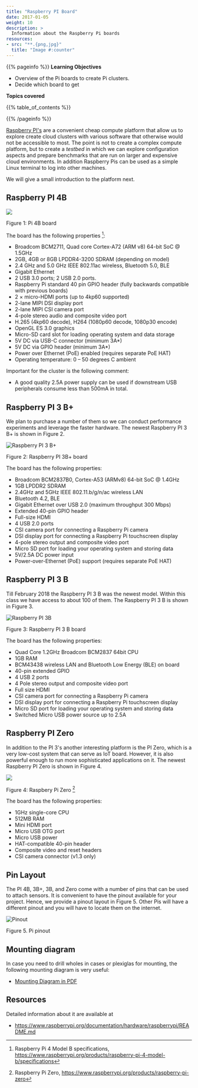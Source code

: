 ```yaml
---
title: "Raspberry PI Board"
date: 2017-01-05
weight: 10
description: >
  Information about the Raspberry Pi boards
resources:
- src: "**.{png,jpg}"
  title: "Image #:counter"
---
```


{{% pageinfo %}}
**Learning Objectives**

* Overview of the Pi boards to create Pi clusters.
* Decide which board to get

**Topics covered**

{{% table_of_contents %}}

{{% /pageinfo %}}

[Raspberry PI's](https://www.raspberrypi.org/) are a convenient cheap
compute platform that allow us to explore create cloud clusters
with various software that otherwise
would not be accessible to most. The point is not to create a complex
compute platform, but to create a *testbed* in which we can explore
configuration aspects and prepare benchmarks that are run on larger
and expensive cloud environments. In addition Raspberry Pis can be used
as a simple Linux terminal to log into other machines.

We will give a small introduction to the platform next.

## Raspberry PI 4B

![](pi4.png)

Figure 1: Pi 4B board

The board has the following properties [^pi4spec]:

* Broadcom BCM2711, Quad core Cortex-A72 (ARM v8) 64-bit SoC @ 1.5GHz
* 2GB, 4GB or 8GB LPDDR4-3200 SDRAM (depending on model)
* 2.4 GHz and 5.0 GHz IEEE 802.11ac wireless, Bluetooth 5.0, BLE
* Gigabit Ethernet
* 2 USB 3.0 ports; 2 USB 2.0 ports.
* Raspberry Pi standard 40 pin GPIO header 
  (fully backwards compatible with previous boards)
* 2 × micro-HDMI ports (up to 4kp60 supported)
* 2-lane MIPI DSI display port
* 2-lane MIPI CSI camera port
* 4-pole stereo audio and composite video port
* H.265 (4kp60 decode), H264 (1080p60 decode, 1080p30 encode)
* OpenGL ES 3.0 graphics
* Micro-SD card slot for loading operating system and data storage
* 5V DC via USB-C connector (minimum 3A*)
* 5V DC via GPIO header (minimum 3A*)
* Power over Ethernet (PoE) enabled (requires separate PoE HAT)
* Operating temperature: 0 – 50 degrees C ambient

Important for the cluster is the following comment:

* A good quality 2.5A power supply can be used if 
  downstream USB peripherals consume less than 500mA in 
  total.

## Raspberry PI 3 B+

We plan to purchase a number of them so we can conduct performance
experiments and leverage the faster hardware. The newest Raspberry 
PI 3 B+ is shown in Figure 2.

![Raspberry PI 3 B+](pi3bplus.jpg)

Figure 2: Raspberry PI 3B+ board

The board has the following properties:

* Broadcom BCM2837B0, Cortex-A53 (ARMv8) 64-bit SoC @ 1.4GHz
* 1GB LPDDR2 SDRAM
* 2.4GHz and 5GHz IEEE 802.11.b/g/n/ac wireless LAN
* Bluetooth 4.2, BLE
* Gigabit Ethernet over USB 2.0 (maximum throughput 300 Mbps)
* Extended 40-pin GPIO header
* Full-size HDMI
* 4 USB 2.0 ports
* CSI camera port for connecting a Raspberry Pi camera
* DSI display port for connecting a Raspberry Pi touchscreen display
* 4-pole stereo output and composite video port
* Micro SD port for loading your operating system and storing data
* 5V/2.5A DC power input
* Power-over-Ethernet (PoE) support (requires separate PoE HAT)

## Raspberry PI 3 B

Till February 2018 the Raspberry PI 3 B was the newest model. Within
this class we have access to about 100 of them. The Raspberry PI 3 B is shown in 
Figure 3.

![Raspberry PI 3B](pi-3.jpg)

Figure 3: Raspberry PI 3 B board

The board has the following properties:

* Quad Core 1.2GHz Broadcom BCM2837 64bit CPU
* 1GB RAM
* BCM43438 wireless LAN and Bluetooth Low Energy (BLE) on board
* 40-pin extended GPIO
* 4 USB 2 ports
* 4 Pole stereo output and composite video port
* Full size HDMI
* CSI camera port for connecting a Raspberry Pi camera
* DSI display port for connecting a Raspberry Pi touchscreen display
* Micro SD port for loading your operating system and storing data
* Switched Micro USB power source up to 2.5A


## Raspberry PI Zero

In addition to the PI 3's another interesting platform is the PI Zero,
which is a very low-cost system that can serve as IoT board. However,
it is also powerful enough to run more sophisticated applications on
it. The newest Raspberry PI Zero is shown in Figure 4.


![](pizero.jpg)

Figure 4: Raspbery Pi Zero [^pizero]

The board has the following properties:

* 1GHz single-core CPU
* 512MB RAM
* Mini HDMI port
* Micro USB OTG port
* Micro USB power
* HAT-compatible 40-pin header
* Composite video and reset headers
* CSI camera connector (v1.3 only)

## Pin Layout

The PI 4B, 3B+, 3B, and Zero come with a number of pins that can be used to
attach sensors. It is convenient to have the pinout available for your
project. Hence, we provide a pinout layout in Figure 5. Other
Pis will have a different pinout and you will have to locate them on
the internet.

![Pinout](rasp3.jpg)

Figure 5. Pi pinout

## Mounting diagram

In case you need to drill wholes in cases or plexiglas for mounting, the 
following mounting diagram is very useful:

* [Mounting Diagram in PDF](https://www.raspberrypi-spy.co.uk/wp-content/uploads/2012/11/Raspberry-Pi-Mounting-Hole-Template.pdf)

## Resources

Detailed information about it are available at

* <https://www.raspberrypi.org/documentation/hardware/raspberrypi/README.md>

[^pi4spec]: Raspberry Pi 4 Model B specifications, 
            https://www.raspberrypi.org/products/raspberry-pi-4-model-b/specifications

[^pizero]: Raspberry Pi Zero, https://www.raspberrypi.org/products/raspberry-pi-zero

